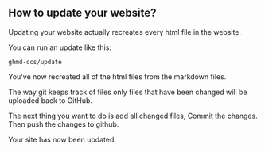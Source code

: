 ## How to update your website?

Updating your website actually recreates every html file in the website.

You can run an update like this:
```
ghmd-ccs/update
```

You've now recreated all of the html files from the markdown files.

The way git keeps track of files only files that have been changed will be uploaded back to GitHub.

The next thing you want to do is add all changed files, Commit the changes. Then push the changes to github.

Your site has now been updated.
